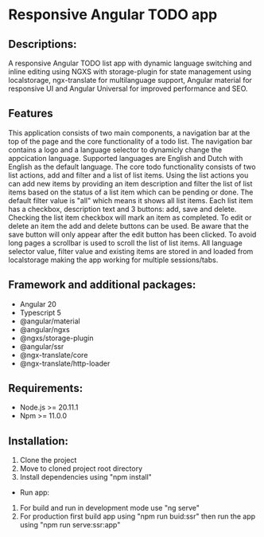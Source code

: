 # Responsive Angular TODO app

## Descriptions:
A responsive Angular TODO list app with dynamic language switching and inline editing using NGXS with storage-plugin for state management using localstorage, ngx-translate for multilanguage support, Angular material for responsive UI and Angular Universal for improved performance and SEO.

## Features
This application consists of two main components, a navigation bar at the top of the page and the core functionality of a todo list.
The navigation bar contains a logo and a language selector to dynamicly change the appcication language. Supported languages are English and Dutch with English as the default language. The core todo functionality consists of two list actions, add and filter and a list of list items. Using the list actions you can add new items by providing an item description and filter the list of list items based on the status of a list item which can be pending or done. The default filter value is "all" which means it shows all list items. Each list item has a checkbox, description text and 3 buttons: add, save and delete. Checking the list item checkbox will mark an item as completed. To edit or delete an item the add and delete buttons can be used. Be aware that the save button will only appear after the edit button has been clicked. To avoid long pages a scrollbar is used to scroll the list of list items.
All language selector value, filter value and existing items are stored in and loaded from localstorage making the app working for multiple sessions/tabs.

## Framework and additional packages:
* Angular 20
* Typescript 5
* @angular/material
* @angular/ngxs
* @ngxs/storage-plugin
* @angular/ssr
* @ngx-translate/core
* @ngx-translate/http-loader

## Requirements:
* Node.js >= 20.11.1
* Npm >= 11.0.0

## Installation:
1. Clone the project
2. Move to cloned project root directory
3. Install dependencies using "npm install"

* Run app:
1. For build and run in development mode use "ng serve"
2. For production first build app using "npm run buid:ssr" then run the app using "npm run serve:ssr:app"
